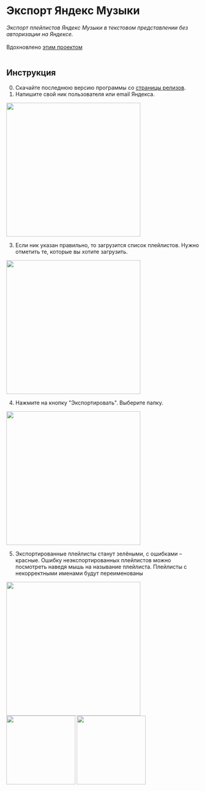 # Экспорт Яндекс Музыки
*Экспорт плейлистов Яндекс Музыки в текстовом представлении без авторизации на Яндексе.*
<br><br>
Вдохновлено <a href="https://github.com/aleqsanbr/YandexMusicExport">этим проектом</a>
<br><br>
## Инструкция
0. Скачайте последнюю версию программы со <a href="https://github.com/TuTAH1/YandexMusicExportWpf/releases">страницы релизов</a>.
1. Напишите свой ник пользователя или email Яндекса.
   
<img src="https://github.com/TuTAH1/YandexMusicExportWpf/assets/15982179/f955db85-f6e8-47fa-b403-c26a3160817a" height="350px" />

3. Если ник указан правильно, то загрузится список плейлистов. Нужно отметить те, которые вы хотите загрузить.

<img src="https://github.com/TuTAH1/YandexMusicExportWpf/assets/15982179/aa113a2b-3257-4d47-9ce5-86d70be207d6" height="350px" />

4. Нажмите на кнопку "Экспортировать". Выберите папку.

<img src="https://github.com/TuTAH1/YandexMusicExportWpf/assets/15982179/74cd3254-dca9-45ba-b7f3-89ca79ed30f8" height="350px" />

5. Экспортированные плейлисты станут зелёными, с ошибками – красные. Ошибку неэкспортированных плейлистов можно посмотреть наведя мышь на называние плейлиста. Плейлисты с некорректными именами будут переименованы

<img src="https://github.com/TuTAH1/YandexMusicExportWpf/assets/15982179/5f550e52-8982-405a-affe-5a43b8fa4ddd" height="350px" />
<img src="https://github.com/TuTAH1/YandexMusicExportWpf/assets/15982179/6e97ab0e-5f7e-4613-ae85-aecc448b53fd" height="180px" />
<img src="https://github.com/TuTAH1/YandexMusicExportWpf/assets/15982179/f18b4025-a349-4156-918b-9a32dd0435c5" height="180px" />
